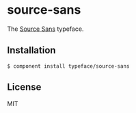 
# source-sans
  
  The [Source Sans](https://typekit.com/fonts/source-sans-pro) typeface.

## Installation

    $ component install typeface/source-sans

## License

  MIT